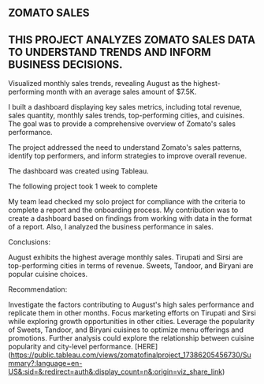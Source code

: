 ## ZOMATO SALES

## THIS PROJECT ANALYZES ZOMATO SALES DATA TO UNDERSTAND TRENDS AND INFORM BUSINESS DECISIONS. 

Visualized monthly sales trends, revealing August as the highest-performing month with an average sales amount of $7.5K.

 I built a dashboard displaying key sales metrics, including total revenue, sales quantity, monthly sales trends, top-performing cities, and cuisines. The goal was to provide a comprehensive overview of Zomato's sales performance.

The project addressed the need to understand Zomato's sales patterns, identify top performers, and inform strategies to improve overall revenue.

The dashboard was created using Tableau.

The following project took 1 week to complete

My team lead checked my solo project for compliance with the criteria to complete a report and the onboarding process. My contribution was to create a dashboard based on findings from working with data in the format of a report. Also, I analyzed the business performance in sales.

Conclusions:

August exhibits the highest average monthly sales.
Tirupati and Sirsi are top-performing cities in terms of revenue.
Sweets, Tandoor, and Biryani are popular cuisine choices.

Recommendation:

Investigate the factors contributing to August's high sales performance and replicate them in other months.
Focus marketing efforts on Tirupati and Sirsi while exploring growth opportunities in other cities.
Leverage the popularity of Sweets, Tandoor, and Biryani cuisines to optimize menu offerings and promotions.
Further analysis could explore the relationship between cuisine popularity and city-level performance. [HERE] (https://public.tableau.com/views/zomatofinalproject_17386205456730/Summary?:language=en-US&:sid=&:redirect=auth&:display_count=n&:origin=viz_share_link)
